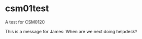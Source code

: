 csm01test
=========

A test for CSM0120

This is a message for James: When are we next doing helpdesk?
